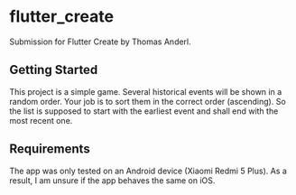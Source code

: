# flutter_create

Submission for Flutter Create by Thomas Anderl.

## Getting Started

This project is a simple game. Several historical events will be shown in a random order.
Your job is to sort them in the correct order (ascending). So the list is supposed to start with
the earliest event and shall end with the most recent one.

## Requirements

The app was only tested on an Android device (Xiaomi Redmi 5 Plus). As a result, I am unsure if the app behaves the same on iOS.

